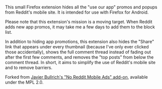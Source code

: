 This small Firefox extension hides all the "use our app" promos and popups from Reddit's mobile site. It is intended for use with Firefox for Android.

Please note that this extension's mission is a moving target. When Reddit adds new app promos, it may take me a few days to add them to the block list.

In addition to hiding app promotions, this extension also hides the "Share" link that appears under every thumbnail (because I've only ever clicked those accidentally), shows the full comment thread instead of fading out after the first few comments, and removes the "top posts" from below the comment thread. In short, it aims to simplify the use of Reddit's mobile site and to remove barriers.

Forked from [Javier Bullrich's "No Reddit Mobile Ads" add-on](https://github.com/Bullrich/Reddit-App-Ads-Blocker), available under the MPL 2.0.
